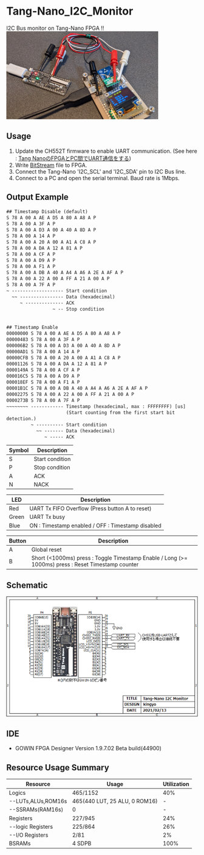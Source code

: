 # Tang-Nano_I2C_Monitor
I2C Bus monitor on Tang-Nano FPGA !!  
<img src="doc/top.png" width="400">  

## Usage
1. Update the CH552T firmware to enable UART communication.  (See here : [Tang NanoのFPGAとPC間でUART通信をする](https://qiita.com/ciniml/items/05ac7fd2515ceed3f88d))
2. Write [BitStream](impl/pnr/i2c_moni.fs) file to FPGA.
3. Connect the Tang-Nano 'I2C_SCL' and 'I2C_SDA' pin to I2C Bus line.
4. Connect to a PC and open the serial terminal. Baud rate is 1Mbps.

## Output Example

```
## Timestamp Disable (default)
S 78 A 00 A AE A D5 A 80 A A8 A P
S 78 A 00 A 3F A P
S 78 A 00 A D3 A 00 A 40 A 8D A P
S 78 A 00 A 14 A P
S 78 A 00 A 20 A 00 A A1 A C8 A P
S 78 A 00 A DA A 12 A 81 A P
S 78 A 00 A CF A P
S 78 A 00 A D9 A P
S 78 A 00 A F1 A P
S 78 A 00 A DB A 40 A A4 A A6 A 2E A AF A P
S 78 A 00 A 22 A 00 A FF A 21 A 00 A P
S 78 A 00 A 7F A P
~ ------------------- Start condition
  ~~ ---------------- Data (hexadecimal)
     ~ -------------- ACK
                 ~ -- Stop condition


## Timestamp Enable
00000000 S 78 A 00 A AE A D5 A 80 A A8 A P
00000483 S 78 A 00 A 3F A P
000006B2 S 78 A 00 A D3 A 00 A 40 A 8D A P
00000AD1 S 78 A 00 A 14 A P
00000CFB S 78 A 00 A 20 A 00 A A1 A C8 A P
00001126 S 78 A 00 A DA A 12 A 81 A P
0000149A S 78 A 00 A CF A P
000016C5 S 78 A 00 A D9 A P
000018EF S 78 A 00 A F1 A P
00001B1C S 78 A 00 A DB A 40 A A4 A A6 A 2E A AF A P
00002275 S 78 A 00 A 22 A 00 A FF A 21 A 00 A P
0000273B S 78 A 00 A 7F A P
~~~~~~~~ ------------ Timestamp (hexadecimal, max : FFFFFFFF) [us]
                      (Start counting from the first start bit detection.)
         ~ ---------- Start condition
           ~~ ------- Data (hexadecimal)
              ~ ----- ACK
```

|  Symbol  |  Description |
| -------- | ------ |
| S | Start condition |
| P | Stop condition 
| A | ACK |
| N | NACK |

|  LED  |  Description |
| -------- | ------ |
| Red | UART Tx FIFO Overflow (Press button A to reset) |
| Green | UART Tx busy | 
| Blue | ON : Timestamp enabled / OFF : Timestamp disabled |

|  Button  |  Description |
| -------- | ------ |
| A | Global reset |
| B | Short (<1000ms) press : Toggle Timestamp Enable / Long (>= 1000ms) press : Reset Timestamp counter | 

## Schematic
![Schematic](doc/Schematic.png)  

## IDE
- GOWIN FPGA Designer Version 1.9.7.02 Beta build(44900)

## Resource Usage Summary
|  Resource  |  Usage |  Utilization  |
| ---------- | ------ | ------------- |
|  Logics  |  465/1152  | 40% |
|  --LUTs,ALUs,ROM16s  |  465(440 LUT, 25 ALU, 0 ROM16)  | - |
|  --SSRAMs(RAM16s)  |  0  | - |
|  Registers  |  227/945  | 24% |
|  --logic Registers  |  225/864  | 26% |
|  --I/O Registers  |  2/81  | 2% |
|  BSRAMs  |  4 SDPB | 100% |
